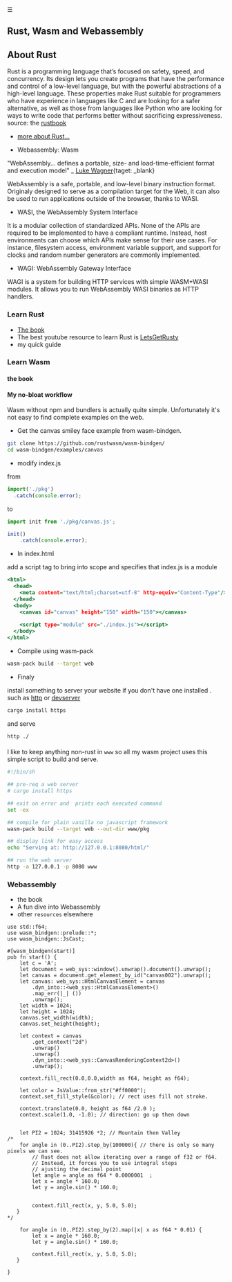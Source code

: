 <div class="navbar"><a class="openbtn" onclick="openNav()">&#9776;</a></div>
<main>

## Rust, Wasm and Webassembly

## About Rust

Rust is a programming language that’s focused on safety, speed, and concurrency. Its design lets you create programs that have the performance and control of a low-level language, but with the powerful abstractions of a high-level language. These properties make Rust suitable for programmers who have experience in languages like C and are looking for a safer alternative, as well as those from languages like Python who are looking for ways to write code that performs better without sacrificing expressiveness.  source: the [rustbook](https://doc.rust-lang.org/book/foreword.html)

- [more about Rust...](./code/secure_coding/index.html)  

- Webassembly: Wasm

"WebAssembly... defines a portable, size- and load-time-efficient format and execution model" _ [Luke Wagner](https://blog.mozilla.org/luke/2015/06/17/webassembly/){taget: _blank}

WebAssembly  is a safe, portable, and low-level binary instruction format.
Originaly designed to serve as a compilation target for the Web, 
it can also be used to run applications outside of the browser, thanks to WASI.

- WASI, the WebAssembly System Interface

It is a modular collection of standardized APIs. None of the APIs are required to be implemented to have a compliant runtime. Instead, host environments can choose which APIs make sense for their use cases.
For instance, filesystem access, environment variable support, and support for clocks and random number generators are commonly implemented.

- WAGI: WebAssembly Gateway Interface 

WAGI is a system for building HTTP services with simple WASM+WASI modules. 
It allows you to run WebAssembly WASI binaries as HTTP handlers. 

### Learn Rust
- [The book](https://doc.rust-lang.org/book/title-page.html)
- The best youtube resource to learn Rust is [LetsGetRusty](https://www.youtube.com/c/LetsGetRusty/playlists)
- my quick guide


### Learn Wasm

#### the book

#### My no-bloat workflow

Wasm without npm and bundlers is actually quite simple. Unfortunately it's 
not easy to find complete examples on the web.

- Get the canvas smiley face example from wasm-bindgen.

```bash
git clone https://github.com/rustwasm/wasm-bindgen/
cd wasm-bindgen/examples/canvas
```

- modify index.js

from 

```javascript
import('./pkg')
  .catch(console.error);
```

to

```javascript
import init from './pkg/canvas.js';

init()
    .catch(console.error);
```

- In index.html

add a script tag to bring into scope and specifies that index.js is a module

```{.html .numberLines}
<html>
  <head>
    <meta content="text/html;charset=utf-8" http-equiv="Content-Type"/>
  </head>
  <body>
    <canvas id="canvas" height="150" width="150"></canvas>
  
    <script type="module" src="./index.js"></script>
  </body>
</html>
```

- Compile using wasm-pack

```bash
wasm-pack build --target web
```

- Finaly 

install something to server your website if you don't have one installed .
such as 
[http](https://github.com/thecoshman/http) 
or [devserver](https://github.com/kettle11/devserver)

```bash
cargo install https
```

and serve

```bash
http ./

```

####

I like to keep anything non-rust in `www` so all my wasm project 
uses this simple script to build and serve.

```bash
#!/bin/sh

## pre-req a web server
# cargo install https

## exit on error and  prints each executed command
set -ex

## compile for plain vanilla no javascript framework 
wasm-pack build --target web --out-dir www/pkg

## display link for easy access
echo "Serving at: http://127.0.0.1:8080/html/"

## run the web server
http -a 127.0.0.1 -p 8080 www
```

### Webassembly

- the book
- A fun dive into Webassembly 
- other `resources` elsewhere

```{.rust .numberLines}
use std::f64;
use wasm_bindgen::prelude::*;
use wasm_bindgen::JsCast;

#[wasm_bindgen(start)]
pub fn start() {
    let c = 'A';
    let document = web_sys::window().unwrap().document().unwrap();
    let canvas = document.get_element_by_id("canvas002").unwrap();
    let canvas: web_sys::HtmlCanvasElement = canvas
        .dyn_into::<web_sys::HtmlCanvasElement>()
        .map_err(|_| ())
        .unwrap();
    let width = 1024;
    let height = 1024;
    canvas.set_width(width);
    canvas.set_height(height);

    let context = canvas
        .get_context("2d")
        .unwrap()
        .unwrap()
        .dyn_into::<web_sys::CanvasRenderingContext2d>()
        .unwrap();

    context.fill_rect(0.0,0.0,width as f64, height as f64);
    
    let color = JsValue::from_str("#ff0000");
    context.set_fill_style(&color); // rect uses fill not stroke.

    context.translate(0.0, height as f64 /2.0 );
    context.scale(1.0, -1.0); // direction: go up then down


    let PI2 = 1024; 31415926 *2; // Mountain then Valley
/*
    for angle in (0..PI2).step_by(100000){ // there is only so many pixels we can see. 
        // Rust does not allow iterating over a range of f32 or f64. 
        // Instead, it forces you to use integral steps
        // ajusting the decimal point
        let angle = angle as f64 * 0.0000001  ;        
        let x = angle * 160.0;
        let y = angle.sin() * 160.0; 
        
        
        context.fill_rect(x, y, 5.0, 5.0);
   }
*/

    for angle in (0..PI2).step_by(2).map(|x| x as f64 * 0.01) {      
        let x = angle * 160.0;
        let y = angle.sin() * 160.0; 
        
        context.fill_rect(x, y, 5.0, 5.0);
   }

}
```


</main>

<script src="https://lerina.github.io/js/toc.js"></script>
<script>
let anchor= document.createElement('a');
anchor.href="javascript:closeNav()"; //void(0)"; //anchor[0].onclick = closeNav();
anchor.className = "closebtn";  
anchor.innerHTML="&times;";
document.getElementById("TOC").prepend(anchor);

let navCrumbs= document.createElement('div');
navCrumbs.className = "hover-nav";
navCrumbs.innerHTML = `
<div class="hover-nav">
<ul>
<li><a href="../../../../index.html">⇦ home</a></li>
<li><a href="../../index.html">lerina</a></li>
<li><a href="../index.html">code</a></li>
</ul>
</div>`;
document.getElementById("TOC").prepend(navCrumbs); 
</script>
